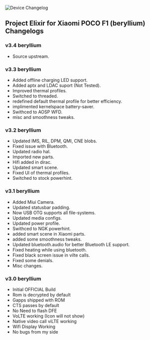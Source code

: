 ![Device Changelog](https://i.imgur.com/C0Wcdr5.png)

## Project Elixir for Xiaomi POCO F1 (beryllium) Changelogs

### v3.4 beryllium
- Source upstream.

### v3.3 beryllium
- Added offline charging LED support.
- Added aptx and LDAC suport (Not Tested).
- Improved thermal profiles.
- Switched to threaded.
- redefined default thermal profile for better efficiency.
- implimented kernelspace battery-saver.
- Swithced to AOSP WFD.
- misc and smoothness tweaks.

### v3.2 beryllium
- Updated IMS, RIL, DPM, QMI, CNE blobs.
- Fixed issue with Bluetooth.
- Updated radio hal.
- Imported new parts.
- Hifi added in dirac.
- Updated smart scene.
- Fixed UI of thermal profiles.
- Switched to stock powerhint.

### v3.1 beryllium
- Added Miui Camera.
- Updated statusbar padding.
- Now USB OTG supports all file-systems.
- Updated media configs.
- Updated power profile.
- Swithced to NGK powerhint.
- added smart scene in Xiaomi parts.
- added some smoothness tweaks.
- Updated bluetooth.audio for better Bluetooth LE support.
- Fixed heating while using bluetooth.
- Fixed black screen issue in vilte calls.
- Fixed some denials.
- Misc changes.

### v3.0 beryllium

- Initial OFFICIAL Build
- Rom is decrypted by default
- Gapps shipped with ROM
- CTS passes by default
- No Need to flash DFE
- VoLTE working (Icon will not show)
- Native video call viLTE working
- Wifi Display Working
- No bugs from my side

